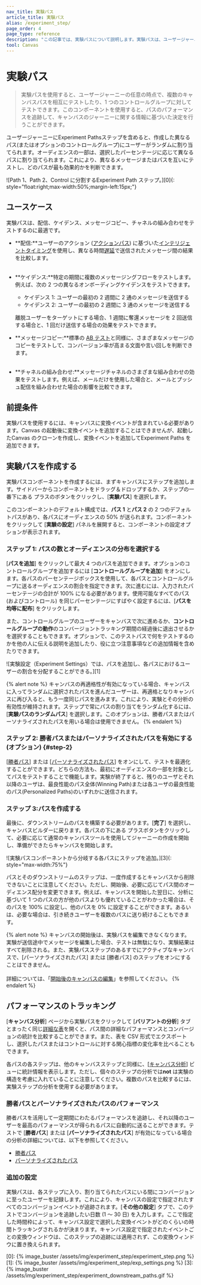 ```yaml
---
nav_title: 実験パス 
article_title: 実験パス 
alias: /experiment_step/
page_order: 4
page_type: reference
description: "この記事では、実験パスについて説明します。実験パスは、ユーザージャーニーの任意の時点で、複数のキャンバスパスを相互にテストしたり、1 つのコントロールグループに対してテストしたりできるコンポーネントです。"
tool: Canvas
---
```


# 実験パス

> 実験パスを使用すると、ユーザージャーニーの任意の時点で、複数のキャンバスパスを相互にテストしたり、1 つのコントロールグループに対してテストできます。このコンポーネントを使用すると、パスのパフォーマンスを追跡して、キャンバスのジャーニーに関する情報に基づいた決定を行うことができます。

ユーザージャーニーにExperiment Pathsステップを含めると、作成した異なるパス(またはオプションのコントロールグループ)にユーザーがランダムに割り当てられます。オーディエンスの一部は、選択したパーセンテージに応じて異なるパスに割り当てられます。これにより、異なるメッセージまたはパスを互いにテストし、どのパスが最も効果的かを判断できます。 

![Path 1、Path 2、Control に分割するExperiment Path ステップ。][0]{: style="float:right;max-width:50%;margin-left:15px;"}

## ユースケース

実験パスは、配信、ケイデンス、メッセージコピー、チャネルの組み合わせをテストするのに最適です。

- **配信:**ユーザーのアクション ([アクションパス]({{site.baseurl}}/user_guide/engagement_tools/canvas/canvas_components/action_paths/)) に基づいた[インテリジェントタイミング]({{site.baseurl}}/user_guide/brazeai/intelligence/intelligent_timing/#canvas)を使用し、異なる時間[遅延]({{site.baseurl}}/user_guide/engagement_tools/canvas/canvas_components/delay_step/)で送信されたメッセージ間の結果を比較します。<br><br>
- **ケイデンス:**特定の期間に複数のメッセージングフローをテストします。例えば、次の 2 つの異なるオンボーディングケイデンスをテストできます。
    - ケイデンス 1: ユーザーの最初の 2 週間に 2 通のメッセージを送信する
    - ケイデンス 2: ユーザーの最初の 2 週間に 3 通のメッセージを送信する
    
    離脱ユーザーをターゲットにする場合、1 週間に奪還メッセージを 2 回送信する場合と、1 回だけ送信する場合の効果をテストできます。
- **メッセージコピー:**標準の [AB テスト]({{site.baseurl}}/user_guide/engagement_tools/testing/multivariant_testing/)と同様に、さまざまなメッセージのコピーをテストして、コンバージョン率が高まる文面や言い回しを判断できます。<br><br>
- **チャネルの組み合わせ:**メッセージチャネルのさまざまな組み合わせの効果をテストします。例えば、メールだけを使用した場合と、メールとプッシュ配信を組み合わせた場合の影響を比較できます。

## 前提条件

実験パスを使用するには、キャンバスに変換イベントが含まれている必要があります。Canvas の起動後に変換イベントを追加することはできませんが、起動したCanvas のクローンを作成し、変換イベントを追加してExperiment Paths を追加できます。

## 実験パスを作成する

実験パスコンポーネントを作成するには、まずキャンバスにステップを追加します。サイドバーからコンポーネントをドラッグ＆ドロップするか、ステップの一番下にある <i class="fas fa-plus-circle"></i> プラスのボタンをクリックし、[**実験パス**] を選択します。 

このコンポーネントのデフォルト構成では、**パス 1** と**パス 2** の 2 つのデフォルトパスがあり、各パスにオーディエンスの 50% が送られます。コンポーネントをクリックして [**実験の設定**] パネルを展開すると、コンポーネントの設定オプションが表示されます。

### ステップ 1: パスの数とオーディエンスの分布を選択する

[**パスを追加**] をクリックして最大 4 つのパスを追加できます。オプションのコントロールグループを追加するには [**コントロールグループを追加**] をオンにします。各パスのパーセンテージボックスを使用して、各パスとコントロールグループに送るオーディエンスの割合を指定できます。次に進むには、入力されたパーセンテージの合計が 100% になる必要があります。使用可能なすべてのパス (およびコントロール) を同じパーセンテージにすばやく設定するには、[**パスを均等に配布**] をクリックします。

また、コントロールグループのユーザーをキャンバスで次に進めるか、**コントロールグループの動作**のコンバージョントラッキング期間の経過後に退出させるかを選択することもできます。オプションで、このテストパスで何をテストするのかを他の人に伝える説明を追加したり、役に立つ注意事項などの追加情報を含めたりできます。

![実験設定（Experiment Settings）では、パスを追加し、各パスにおけるユーザーの割合を分配することができる。][1]

{% alert note %}
キャンバスの再適格性が有効になっている場合、キャンバスに入ってランダムに選択されたパスを進んだユーザーは、再適格となりキャンバスに再び入ると、もう一度同じパスを進みます。これにより、実験とその分析の有効性が維持されます。ステップで常にパスの割り当てをランダム化するには、[**実験パスのランダムパス**] を選択します。このオプションは、勝者パスまたはパーソナライズされたパスを用いる場合は使用できません。
{% endalert %}

### ステップ 2: 勝者パスまたはパーソナライズされたパスを有効にする (オプション) {#step-2}

[[勝者パス][WP]] または [[パーソナライズされたパス][PP]] をオンにして、テストを最適化することができます。どちらの方法も、最初にオーディエンスの一部を対象としてパスをテストすることで機能します。実験が終了すると、残りのユーザとそれ以降のユーザは、最良性能のパス全体(Winning Path)または各ユーザの最良性能のパス(Personalized Paths)のいずれかに送信されます。

### ステップ 3:パスを作成する

最後に、ダウンストリームのパスを構築する必要があります。[**完了**] を選択し、キャンバスビルダーに戻ります。各パスの下にある <i class="fas fa-plus-circle"></i> プラスボタンをクリックして、必要に応じて通常のキャンバスツールを使用してジャーニーの作成を開始し、準備ができたらキャンバスを開始します。

![実験パスコンポーネントから分岐する各パスにステップを追加。][3]{: style="max-width:75%"}

パスとそのダウンストリームのステップは、一度作成するとキャンバスから削除できないことに注意してください。ただし、開始後、必要に応じてパス間のオーディエンス配分を変更できます。例えば、キャンバスを開始した翌日に、分析に基づいて 1 つのパスの方が他のパスよりも優れていることがわかった場合は、そのパスを 100% に設定し、他のパスを 0% に設定することができます。あるいは、必要な場合は、引き続きユーザーを複数のパスに送り続けることもできます。

{% alert note %}
キャンバスの開始後は、実験パスを編集できなくなります。実験が送信途中でメッセージを編集した場合、テストは無駄になり、実験結果はすべて削除される。また、実験パスステップのあるすでにアクティブなキャンバスで、[パーソナライズされたパス] または [勝者パス] のステップをオンにすることはできません。<br><br> 詳細については、「[開始後のキャンバスの編集]({{site.baseurl}}/user_guide/engagement_tools/canvas/managing_canvases/change_your_canvas_after_launch/)」を参照してください。
{% endalert %}

## パフォーマンスのトラッキング

[**キャンバス分析**] ページから実験パスをクリックして [**バリアントの分析**] タブとまったく同じ[詳細な表]({{site.baseurl}}/user_guide/engagement_tools/canvas/get_started/measuring_and_testing_with_canvas_analytics/#performance-breakdown-by-variant)を開くと、パス間の詳細なパフォーマンスとコンバージョンの統計を比較することができます。また、表を CSV 形式でエクスポートし、選択したパスまたはコントロールに対する関心指標の変化率を比べることもできます。

各パスの各ステップは、他のキャンバスステップと同様に、[[キャンバス分析]({{site.baseurl}}/user_guide/engagement_tools/canvas/get_started/measuring_and_testing_with_canvas_analytics/)] ビューに統計情報を表示します。ただし、個々のステップの分析では**not** は実験の構造を考慮に入れていることに注意してください。複数のパスを比較するには、実験ステップの分析を使用する必要があります。

### 勝者パスとパーソナライズされたパスのパフォーマンス

勝者パスを活用して一定期間にわたるパフォーマンスを追跡し、それ以降のユーザーを最高のパフォーマンスが得られるパスに自動的に送ることができます。テストで [**勝者パス**] または [**パーソナライズされたパス**] が有効になっている場合の分析の詳細については、以下を参照してください。

- [勝者パス][WP_analytics]
- [パーソナライズされたパス][PP_analytics]

### 追加の設定

実験パスは、各ステップに入り、割り当てられたパスにいる間にコンバージョンに至ったユーザーを記録します。これにより、キャンバスの設定で指定されたすべてのコンバージョンイベントが追跡されます。[**その他の設定**] タブで、このテストでコンバージョンを追跡したい日数 (1 ～ 30 日) を入力します。ここで指定した時間枠によって、キャンバス設定で選択した変換イベントがどのくらいの時間トラッキングされるかが決まります。キャンバス設定で指定されたイベントごとの変換ウィンドウは、このステップの追跡には適用されず、この変換ウィンドウに置き換えられます。

[0]: {% image_buster /assets/img/experiment_step/experiment_step.png %}
[1]: {% image_buster /assets/img/experiment_step/exp_settings.png %}
[3]: {% image_buster /assets/img/experiment_step/experiment_downstream_paths.gif %}

[WP]: {{site.baseurl}}/user_guide/engagement_tools/canvas/canvas_components/experiment_step/winning_path
[WP_analytics]: {{site.baseurl}}/user_guide/engagement_tools/canvas/canvas_components/experiment_step/winning_path/#analytics
[PP]: {{site.baseurl}}/user_guide/engagement_tools/canvas/canvas_components/experiment_step/personalized_paths
[PP_analytics]: {{site.baseurl}}/user_guide/engagement_tools/canvas/canvas_components/experiment_step/personalized_paths/#analytics
